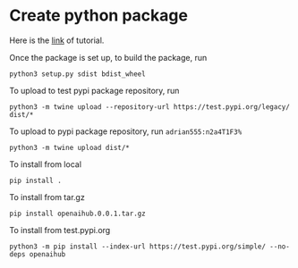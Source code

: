# Create python package

Here is the [link](https://packaging.python.org/tutorials/packaging-projects/) of tutorial.

Once the package is set up, to build the package, run

```command line
python3 setup.py sdist bdist_wheel
```

To upload to test pypi package repository, run

```command line
python3 -m twine upload --repository-url https://test.pypi.org/legacy/ dist/*
```

To upload to pypi package repository, run `adrian555:n2a4T1F3%`

```command line
python3 -m twine upload dist/*
```

To install from local

```command line
pip install .
```

To install from tar.gz

```command line
pip install openaihub.0.0.1.tar.gz
```

To install from test.pypi.org

```command line
python3 -m pip install --index-url https://test.pypi.org/simple/ --no-deps openaihub
```